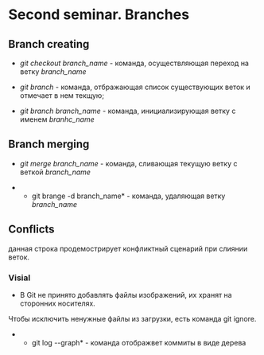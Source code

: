 # Second seminar. Branches

## Branch creating

* *git checkout branch_name* - команда, осуществляющая переход на ветку *branch_name*

* *git branch* - команда, отбражающая список существующих веток и отмечает в нем текщую;

* *git branch branch_name* - команда, инициализирующая ветку с именем  *branhc_name*

## Branch merging

* *git merge branch_name* - команда, сливающая текущую ветку с веткой *branch_name*

* * git brange -d branch_name* - команда, удаляющая ветку *branch_name*

## Conflicts

данная строка продемострирует конфликтный сценарий при слиянии веток.

### Visial

* В Git не принято добавлять файлы изображений, их хранят на сторонних
носителях. 

Чтобы исключить ненужные файлы из загрузки, есть команда git ignore.

* * git log --graph* - команда отображвет коммиты в виде дерева